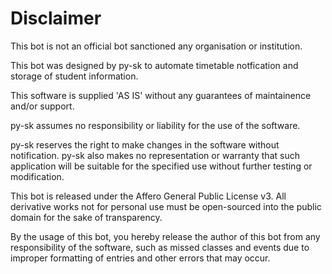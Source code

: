 # Disclaimer

This bot is not an official bot sanctioned any organisation or institution.

This bot was designed by py-sk to automate timetable notfication and storage of student information. 

This software is supplied 'AS IS' without any guarantees of maintainence and/or support.

py-sk assumes no responsibility or liability for the use of the software.

py-sk reserves the right to make changes in the software without notification. py-sk also makes no representation or warranty that such application will be suitable for the specified use without further testing or modification.

This bot is released under the Affero General Public License v3. All derivative works not for personal use must be open-sourced into the public domain for the sake of transparency.

By the usage of this bot, you hereby release the author of this bot from any responsibility of the software, such as missed classes and events due to improper formatting of entries and other errors that may occur.